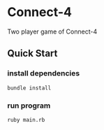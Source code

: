 # Connect-4
Two player game of Connect-4

## Quick Start
### install dependencies
`bundle install`
### run program
`ruby main.rb`